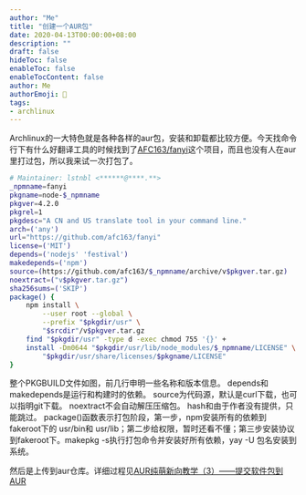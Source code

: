 ```yaml
---
author: "Me"
title: "创建一个AUR包"
date: 2020-04-13T00:00:00+08:00
description: ""
draft: false
hideToc: false
enableToc: false
enableTocContent: false
author: Me
authorEmoji: 🤖
tags: 
- archlinux
---
```

Archlinux的一大特色就是各种各样的aur包，安装和卸载都比较方便。今天找命令行下有什么好翻译工具的时候找到了[AFC163/fanyi](https://github.com/afc163/fanyi)这个项目，而且也没有人在aur里打过包，所以我来试一次打包了。
```bash
# Maintainer: lstnbl <******@****.**>
_npmname=fanyi
pkgname=node-$_npmname
pkgver=4.2.0
pkgrel=1
pkgdesc="A CN and US translate tool in your command line."
arch=('any')
url="https://github.com/afc163/fanyi"
license=('MIT')
depends=('nodejs' 'festival')
makedepends=('npm')
source=(https://github.com/afc163/$_npmname/archive/v$pkgver.tar.gz)
noextract=("v$pkgver.tar.gz")
sha256sums=('SKIP')
package() {
    npm install \
        --user root --global \
        --prefix "$pkgdir/usr" \
        "$srcdir"/v$pkgver.tar.gz
    find "$pkgdir/usr" -type d -exec chmod 755 '{}' +
    install -Dm0644 "$pkgdir/usr/lib/node_modules/$_npmname/LICENSE" \
        "$pkgdir/usr/share/licenses/$pkgname/LICENSE"
}
```
整个PKGBUILD文件如图，前几行申明一些名称和版本信息。 depends和 makedepends是运行和构建时的依赖。 source为代码源，默认是curl下载，也可以指明git下载。 noextract不会自动解压压缩包。 hash和由于作者没有提供，只能跳过。 package()函数表示打包阶段，第一步，npm安装所有的依赖到fakeroot下的 usr/bin和 usr/lib；第二步给权限，暂时还看不懂；第三步安装协议到fakeroot下。makepkg -s执行打包命令并安装好所有依赖，yay -U 包名安装到系统。

然后是上传到aur仓库。详细过程见[AUR纯萌新向教学（3）——提交软件包到AUR](https://blog.yoitsu.moe/arch-linux/aur_sumbiting_guidebook.html)
